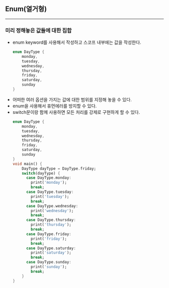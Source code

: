 ## Enum(열거형)
---
### 미리 정해놓은 값들에 대한 집합
- enum keyword를 사용해서 작성하고 스코프 내부에는 값을 작성한다.
	```dart
	enum DayType {
		monday,
		tuesday,
		wednesday,
		thursday,
		friday,
		saturday,
		sunday
	}
	```
- 어떠한 여러 옵션을 가지는 값에 대한 범위를 지정해 놓을 수 있다.
- enum을 사용해서 휴먼에러를 방지할 수 있다.
- switch문이랑 함께 사용하면 모든 처리를 강제로 구현하게 할 수 있다.
	```dart
	enum DayType {
		monday,
		tuesday,
		wednesday,
		thursday,
		friday,
		saturday,
		sunday
	}
	void main() {
		DayType dayType = DayType.friday;  
		switch(dayType) {  
		  case DayType.monday:   
		    print('monday');  
		    break;  
		  case DayType.tuesday:  
		    print('tuesday');  
		    break;  
		  case DayType.wednesday:  
		    print('wednesday');  
		    break;  
		  case DayType.thursday:  
		    print('thursday');  
		    break;  
		  case DayType.friday:  
		    print('friday');  
		    break;  
		  case DayType.saturday:  
		    print('saturday');  
		    break;  
		  case DayType.sunday:  
		    print('sunday');  
		    break;  
		}
	}	
	```